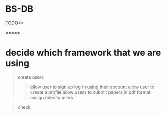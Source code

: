 BS-DB
=====

TODO>>

=====


decide which framework that we are using
=====
>create users
>>allow user to sign up
>>log in using their account
>>allow user to create a profile
>>allow users to submit papers in pdf format
>>assign roles to users

>check
